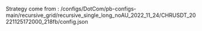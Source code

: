 Strategy come from : /configs/DotCom/pb-configs-main/recursive_grid/recursive_single_long_noAU_2022_11_24/CHRUSDT_20221125172000_218fb/config.json